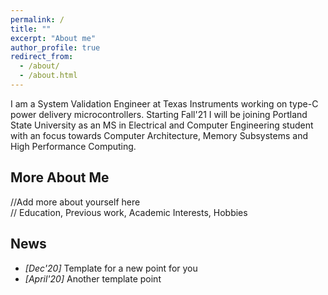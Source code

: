 ```yaml
---
permalink: /
title: ""
excerpt: "About me"
author_profile: true
redirect_from: 
  - /about/
  - /about.html
---
```


I am a System Validation Engineer at Texas Instruments working on type-C power delivery microcontrollers. Starting Fall'21 I will be joining Portland State University as an MS in Electrical and Computer Engineering student with an focus towards Computer Architecture, Memory Subsystems and High Performance Computing.

More About Me
------
//Add more about yourself here     
// Education, Previous work, Academic Interests, Hobbies


News
------
* _[Dec'20]_ Template for a new point for you
* _[April'20]_ Another template point

